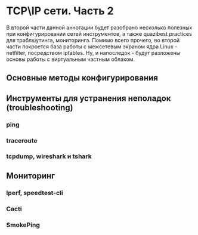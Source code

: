 # TCP\IP сети. Часть 2 
В второй части данной аннотации будет разобрано несколько полезных при конфигурировании сетей инструментов, а также quazibest practices для траблшутинга, мониторинга. Помимо всего прочего, во второй части покроется база работы с межсетевым экраном ядра Linux - netfilter, посредством iptables. Ну, и напоследок - будут разложены основы работы с виртуальным частным облаком.

## Основные методы конфигурирования

## Инструменты для устранения неполадок (troubleshooting)
### ping
### traceroute
### tcpdump, wireshark и tshark

## Мониторинг
### Iperf, speedtest-cli
### Cacti
### SmokePing